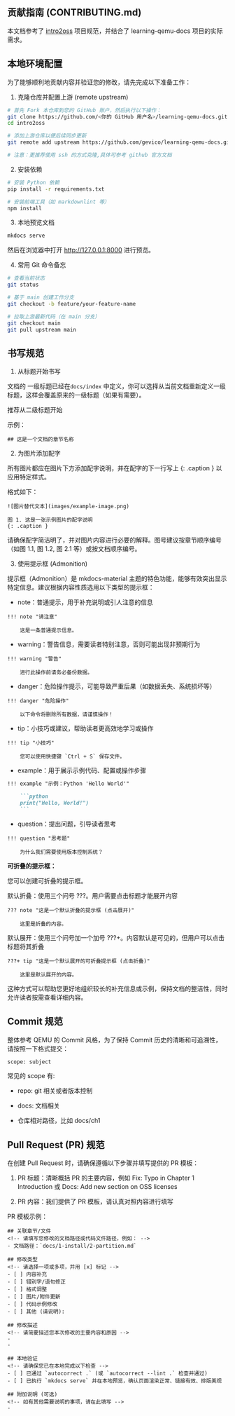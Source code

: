 ## 贡献指南 (CONTRIBUTING.md)

本文档参考了 [intro2oss][1] 项目规范，并结合了 learning-qemu-docs 项目的实际需求。

## 本地环境配置

为了能够顺利地贡献内容并验证您的修改，请先完成以下准备工作：

1. 克隆仓库并配置上游 (remote upstream)

```bash
# 首先 Fork 本仓库到您的 GitHub 账户，然后执行以下操作：
git clone https://github.com/<你的 GitHub 用户名>/learning-qemu-docs.git
cd intro2oss

# 添加上游仓库以便后续同步更新
git remote add upstream https://github.com/gevico/learning-qemu-docs.git

# 注意：更推荐使用 ssh 的方式克隆,具体可参考 github 官方文档
```

2. 安装依赖

```bash
# 安装 Python 依赖
pip install -r requirements.txt

# 安装前端工具（如 markdownlint 等）
npm install
```

3. 本地预览文档

```bash
mkdocs serve
```

然后在浏览器中打开 http://127.0.0.1:8000 进行预览。

4. 常用 Git 命令备忘

```bash
# 查看当前状态
git status

# 基于 main 创建工作分支
git checkout -b feature/your-feature-name

# 拉取上游最新代码（在 main 分支）
git checkout main
git pull upstream main
```

## 书写规范

1. 从标题开始书写

文档的 一级标题已经在`docs/index` 中定义，你可以选择从当前文档重新定义一级标题，这样会覆盖原来的一级标题（如果有需要）。

推荐从二级标题开始

示例：

```
## 这是一个文档的章节名称
```

2. 为图片添加配字

所有图片都应在图片下方添加配字说明，并在配字的下一行写上 {: .caption } 以应用特定样式。

格式如下：

```
![图片替代文本](images/example-image.png)

图 1. 这是一张示例图片的配字说明
{: .caption }
```

请确保配字简洁明了，并对图片内容进行必要的解释。图号建议按章节顺序编号（如图 1.1, 图 1.2, 图 2.1 等）或按文档顺序编号。

3. 使用提示框 (Admonition)

提示框（Admonition）是 mkdocs-material 主题的特色功能，能够有效突出显示特定信息。建议根据内容性质选用以下类型的提示框：

- note：普通提示，用于补充说明或引人注意的信息

```
!!! note "请注意"

    这是一条普通提示信息。
```

- warning：警告信息，需要读者特别注意，否则可能出现非预期行为

```
!!! warning "警告"

    进行此操作前请务必备份数据。
```

- danger：危险操作提示，可能导致严重后果（如数据丢失、系统损坏等）

```
!!! danger "危险操作"

    以下命令将删除所有数据，请谨慎操作！
```

- tip：小技巧或建议，帮助读者更高效地学习或操作

```
!!! tip "小技巧"

    您可以使用快捷键 `Ctrl + S` 保存文件。
```

- example：用于展示示例代码、配置或操作步骤

```markdown
!!! example "示例：Python 'Hello World'"

    ```python
    print("Hello, World!")
    ```
```

- question：提出问题，引导读者思考

```
!!! question "思考题"

    为什么我们需要使用版本控制系统？
```
**可折叠的提示框：**

您可以创建可折叠的提示框。

默认折叠：使用三个问号 ???。用户需要点击标题才能展开内容

```
??? note "这是一个默认折叠的提示框 (点击展开)"

    这里是折叠的内容。
```

默认展开：使用三个问号加一个加号 ???+。内容默认是可见的，但用户可以点击标题将其折叠

```
???+ tip "这是一个默认展开的可折叠提示框 (点击折叠)"

    这里是默认展开的内容。
```

这种方式可以帮助您更好地组织较长的补充信息或示例，保持文档的整洁性，同时允许读者按需查看详细内容。

## Commit 规范

整体参考 QEMU 的 Commit 风格，为了保持 Commit 历史的清晰和可追溯性，请按照一下格式提交：

```bash
scope: subject
```

常见的 scope 有:

- repo: git 相关或者版本控制

- docs: 文档相关

- 仓库相对路径，比如 docs/ch1

## Pull Request (PR) 规范

在创建 Pull Request 时，请确保遵循以下步骤并填写提供的 PR 模板：

1. PR 标题：清晰概括 PR 的主要内容，例如 Fix: Typo in Chapter 1 Introduction 或 Docs: Add new section on OSS licenses

2. PR 内容：我们提供了 PR 模板，请认真对照内容进行填写

PR 模板示例：

```
## 关联章节/文件
<!-- 请填写您修改的文档路径或代码文件路径，例如： -->
- 文档路径：`docs/1-install/2-partition.md`

## 修改类型
<!-- 请选择一项或多项，并用 [x] 标记 -->
- [ ] 内容补充
- [ ] 错别字/语句修正
- [ ] 格式调整
- [ ] 图片/附件更新
- [ ] 代码示例修改
- [ ] 其他 (请说明):

## 修改描述
<!-- 请简要描述您本次修改的主要内容和原因 -->
-
-

## 本地验证
<!-- 请确保您已在本地完成以下检查 -->
- [ ] 已通过 `autocorrect .` (或 `autocorrect --lint .` 检查并通过)
- [ ] 已执行 `mkdocs serve` 并在本地预览，确认页面渲染正常、链接有效、排版美观

## 附加说明 (可选)
<!-- 如有其他需要说明的事项，请在此填写 -->
-
```

[1]: https://github.com/hust-open-atom-club/intro2oss
